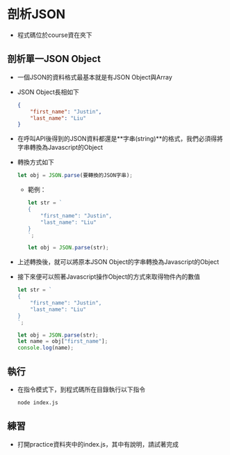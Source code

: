 # 剖析JSON

- 程式碼位於course資在夾下

## 剖析單一JSON Object

- 一個JSON的資料格式最基本就是有JSON Object與Array

- JSON Object長相如下

  ```json
  {
      "first_name": "Justin",
      "last_name": "Liu"
  }
  ```

  

- 在呼叫API後得到的JSON資料都還是**字串(string)**的格式，我們必須得將字串轉換為Javascript的Object

- 轉換方式如下

  ```javascript
  let obj = JSON.parse(要轉換的JSON字串);
  ```

  - 範例：

    ```javascript
    let str = `
    {
        "first_name": "Justin",
        "last_name": "Liu"
    }
    `;
    
    let obj = JSON.parse(str);
    ```

- 上述轉換後，就可以將原本JSON Object的字串轉換為Javascript的Object

- 接下來便可以照著Javascript操作Object的方式來取得物件內的數值

  ```javascript
  let str = `
  {
      "first_name": "Justin",
      "last_name": "Liu"
  }
  `;
  
  let obj = JSON.parse(str);
  let name = obj["first_name"];
  console.log(name);
  ```

## 執行

- 在指令模式下，到程式碼所在目錄執行以下指令

  ```bash
  node index.js
  ```

## 練習

- 打開practice資料夾中的index.js，其中有說明，請試著完成